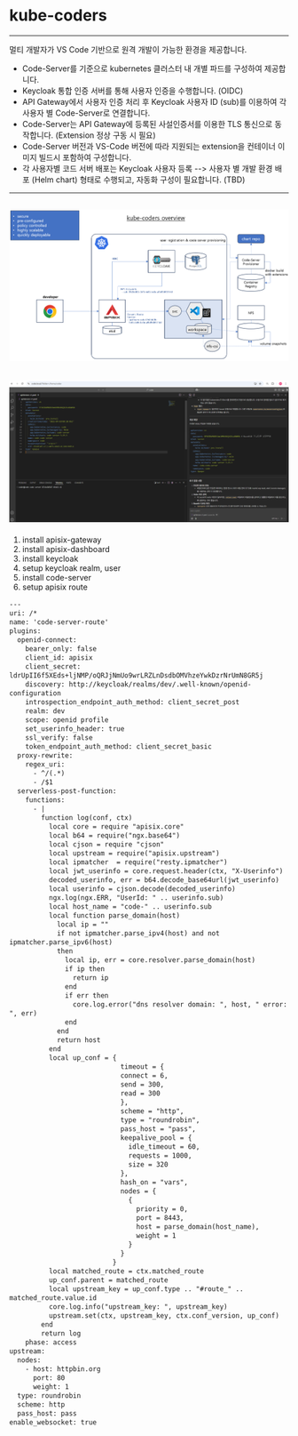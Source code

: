# kube-coders


---

멀티 개발자가 VS Code 기반으로 원격 개발이 가능한 환경을 제공합니다.
- Code-Server를 기준으로 kubernetes 클러스터 내 개별 파드를 구성하여 제공합니다.
- Keycloak 통합 인증 서버를 통해 사용자 인증을 수행합니다. (OIDC)
- API Gateway에서 사용자 인증 처리 후 Keycloak 사용자 ID (sub)를 이용하여 각 사용자 별 Code-Server로 연결합니다.
- Code-Server는 API Gateway에 등록된 사설인증서를 이용한 TLS 통신으로 동작합니다. (Extension 정상 구동 시 필요)
- Code-Server 버전과 VS-Code 버전에 따라 지원되는 extension을 컨테이너 이미지 빌드시 포함하여 구성합니다.
- 각 사용자별 코드 서버 배포는 Keycloak 사용자 등록 --> 사용자 별 개발 환경 배포 (Helm chart) 형태로 수행되고, 자동화 구성이 필요합니다. (TBD)
---
![kube-coders-overview](./kube-coders-overview.png)  
---
![coders-screenshot](./coders-screenshot.png)  
---

1. install apisix-gateway
2. install apisix-dashboard
3. install keycloak
4. setup keycloak realm, user
4. install code-server 
5. setup apisix route

```
---
uri: /*
name: 'code-server-route'
plugins:
  openid-connect:
    bearer_only: false
    client_id: apisix
    client_secret: ldrUpII6f5XEds+ljNMP/oQRJjNmUo9wrLRZLnDsdbOMVhzeYwkDzrNrUmN8GR5j
    discovery: http://keycloak/realms/dev/.well-known/openid-configuration
    introspection_endpoint_auth_method: client_secret_post
    realm: dev
    scope: openid profile
    set_userinfo_header: true
    ssl_verify: false
    token_endpoint_auth_method: client_secret_basic
  proxy-rewrite:
    regex_uri:
      - ^/(.*)
      - /$1
  serverless-post-function:
    functions:
      - |
        function log(conf, ctx)
          local core = require "apisix.core"
          local b64 = require("ngx.base64")
          local cjson = require "cjson"
          local upstream = require("apisix.upstream")
          local ipmatcher  = require("resty.ipmatcher")
          local jwt_userinfo = core.request.header(ctx, "X-Userinfo")
          decoded_userinfo, err = b64.decode_base64url(jwt_userinfo)
          local userinfo = cjson.decode(decoded_userinfo)
          ngx.log(ngx.ERR, "UserId: " .. userinfo.sub)
          local host_name = "code-" .. userinfo.sub
          local function parse_domain(host)
            local ip = ""
            if not ipmatcher.parse_ipv4(host) and not ipmatcher.parse_ipv6(host)
            then
              local ip, err = core.resolver.parse_domain(host)
              if ip then
                return ip
              end
              if err then
                core.log.error("dns resolver domain: ", host, " error: ", err)
              end
            end
            return host
          end
          local up_conf = {
                            timeout = {
                            connect = 6,
                            send = 300,
                            read = 300
                            },
                            scheme = "http",
                            type = "roundrobin",
                            pass_host = "pass",
                            keepalive_pool = {
                              idle_timeout = 60,
                              requests = 1000,
                              size = 320
                            },
                            hash_on = "vars",
                            nodes = {
                              {
                                priority = 0,
                                port = 8443,
                                host = parse_domain(host_name),
                                weight = 1
                              }
                            }
                          }
          local matched_route = ctx.matched_route
          up_conf.parent = matched_route
          local upstream_key = up_conf.type .. "#route_" .. matched_route.value.id
          core.log.info("upstream_key: ", upstream_key)
          upstream.set(ctx, upstream_key, ctx.conf_version, up_conf)  
        end
        return log
    phase: access
upstream:
  nodes:
    - host: httpbin.org
      port: 80
      weight: 1
  type: roundrobin
  scheme: http
  pass_host: pass
enable_websocket: true
```
